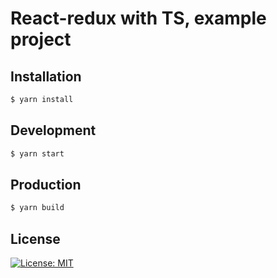 
# React-redux with TS, example project

## Installation
```sh
$ yarn install
```

## Development
```sh
$ yarn start
```

## Production
```sh
$ yarn build
```

## License
[![License: MIT](https://img.shields.io/badge/License-MIT-yellow.svg)](https://opensource.org/licenses/MIT)
